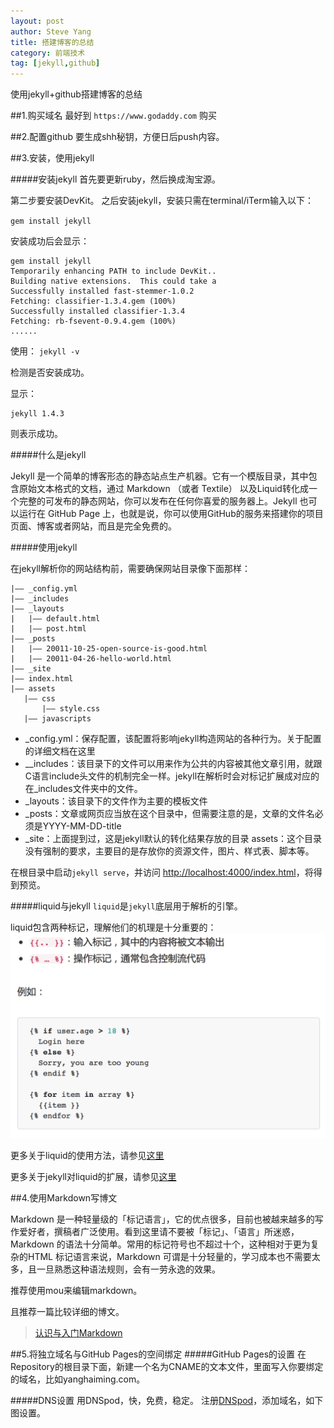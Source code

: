 ```yaml
---
layout: post
author: Steve Yang
title: 搭建博客的总结
category: 前端技术
tag: [jekyll,github]
---
```


使用jekyll+github搭建博客的总结

##1.购买域名
最好到
`https://www.godaddy.com`
购买

##2.配置github
要生成shh秘钥，方便日后push内容。

##3.安装，使用jekyll

#####安装jekyll
首先要更新ruby，然后换成淘宝源。

第二步要安装DevKit。
之后安装jekyll，安装只需在terminal/iTerm输入以下：

`gem install jekyll`

安装成功后会显示：

```
gem install jekyll
Temporarily enhancing PATH to include DevKit..
Building native extensions.  This could take a
Successfully installed fast-stemmer-1.0.2
Fetching: classifier-1.3.4.gem (100%)
Successfully installed classifier-1.3.4
Fetching: rb-fsevent-0.9.4.gem (100%)
......
```

使用：
`jekyll -v`

检测是否安装成功。

显示：
```
jekyll 1.4.3
```

则表示成功。


#####什么是jekyll

Jekyll 是一个简单的博客形态的静态站点生产机器。它有一个模版目录，其中包含原始文本格式的文档，通过 Markdown （或者 Textile） 以及Liquid转化成一个完整的可发布的静态网站，你可以发布在任何你喜爱的服务器上。Jekyll 也可以运行在 GitHub Page 上，也就是说，你可以使用GitHub的服务来搭建你的项目页面、博客或者网站，而且是完全免费的。

#####使用jekyll

在jekyll解析你的网站结构前，需要确保网站目录像下面那样：

```
|—— _config.yml
|—— _includes
|—— _layouts
|   |—— default.html
|   |—— post.html
|—— _posts
|   |—— 20011-10-25-open-source-is-good.html
|   |—— 20011-04-26-hello-world.html
|—— _site
|—— index.html
|—— assets
   |—— css
       |—— style.css
   |—— javascripts

```
* _config.yml：保存配置，该配置将影响jekyll构造网站的各种行为。关于配置的详细文档在这里
* __includes：该目录下的文件可以用来作为公共的内容被其他文章引用，就跟C语言include头文件的机制完全一样。jekyll在解析时会对标记扩展成对应的在_includes文件夹中的文件。
* _layouts：该目录下的文件作为主要的模板文件
* _posts：文章或网页应当放在这个目录中，但需要注意的是，文章的文件名必须是YYYY-MM-DD-title
* _site：上面提到过，这是jekyll默认的转化结果存放的目录
assets：这个目录没有强制的要求，主要目的是存放你的资源文件，图片、样式表、脚本等。

在根目录中启动`jekyll serve`，并访问
[http://localhost:4000/index.html](http://localhost:4000/index.html)，将得到预览。

#####liquid与jekyll
`liquid`是`jekyll`底层用于解析的引擎。

liquid包含两种标记，理解他们的机理是十分重要的：
![搞不懂转义，只能截图了。](/public/img/1.png)

更多关于liquid的使用方法，请参见[这里](https://github.com/Shopify/liquid/wiki/Liquid-for-Designers)

更多关于jekyll对liquid的扩展，请参见[这里](http://jekyll.bootcss.com)

##4.使用Markdown写博文

Markdown 是一种轻量级的「标记语言」，它的优点很多，目前也被越来越多的写作爱好者，撰稿者广泛使用。看到这里请不要被「标记」、「语言」所迷惑，Markdown 的语法十分简单。常用的标记符号也不超过十个，这种相对于更为复杂的HTML 标记语言来说，Markdown 可谓是十分轻量的，学习成本也不需要太多，且一旦熟悉这种语法规则，会有一劳永逸的效果。

推荐使用mou来编辑markdown。

且推荐一篇比较详细的博文。
>[认识与入门Markdown](http://sspai.com/25137)

##5.将独立域名与GitHub Pages的空间绑定
#####GitHub Pages的设置
在Repository的根目录下面，新建一个名为CNAME的文本文件，里面写入你要绑定的域名，比如yanghaiming.com。

#####DNS设置
用DNSpod，快，免费，稳定。
注册[DNSpod](https://www.dnspod.cn)，添加域名，如下图设置。